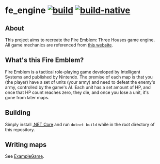 # fe_engine [![build](https://img.shields.io/github/workflow/status/yodasoda1219/fe_engine/build)](https://github.com/yodasoda1219/fe_engine/actions/workflows/build.yml) [![build-native](https://img.shields.io/github/workflow/status/yodasoda1219/fe_engine/build-native/native?label=build%20%28native%29)](https://github.com/yodasoda1219/fe_engine/actions/workflows/build-native.yml)
## About
This project aims to recreate the Fire Emblem: Three Houses game engine. All game mechanics are referenced from [this website](https://fe3h.com/).
## What's this Fire Emblem?
Fire Emblem is a tactical role-playing game developed by Intelligent Systems and published by Nintendo. The premise of each map is that you (the player) have a set of units (your army) and need to defeat the enemy's army, controlled by the game's AI. Each unit has a set amount of HP, and once that HP count reaches zero, they die, and once you lose a unit, it's gone from later maps.
## Building
Simply install [.NET Core](https://dotnet.microsoft.com/download) and run `dotnet build` while in the root directory of this repository.
## Writing maps
See [ExampleGame](src/Examples/ExampleGame).